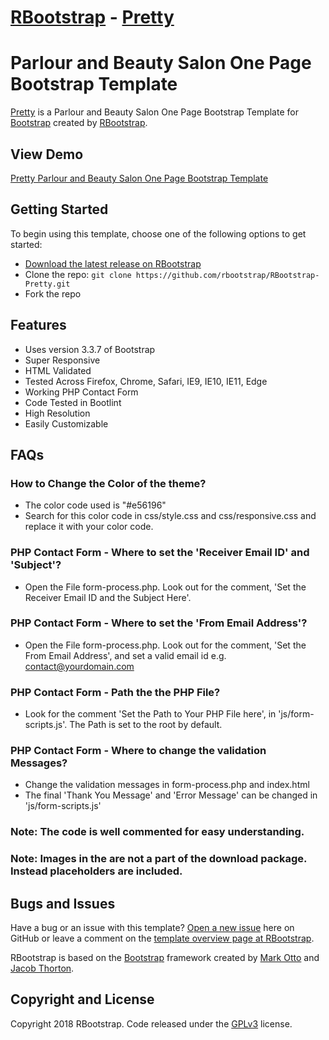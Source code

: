 # [RBootstrap](http://rbootstrap.com/) - [Pretty](http://rbootstrap.com/pretty/)

# Parlour and Beauty Salon One Page Bootstrap Template

[Pretty](http://rbootstrap.com/pretty/) is a Parlour and Beauty Salon One Page Bootstrap Template for [Bootstrap](http://getbootstrap.com/) created by [RBootstrap](http://rbootstrap.com/).

## View Demo

[Pretty Parlour and Beauty Salon One Page Bootstrap Template](https://rbootstrap.github.io/pretty/)

## Getting Started

To begin using this template, choose one of the following options to get started:
* [Download the latest release on RBootstrap](http://rbootstrap.com/pretty/)
* Clone the repo: `git clone https://github.com/rbootstrap/RBootstrap-Pretty.git`
* Fork the repo

## Features
* Uses version 3.3.7 of Bootstrap
* Super Responsive
* HTML Validated
* Tested Across Firefox, Chrome, Safari, IE9, IE10, IE11, Edge
* Working PHP Contact Form
* Code Tested in Bootlint
* High Resolution
* Easily Customizable

## FAQs
### How to Change the Color of the theme?
* The color code used is "#e56196"
* Search for this color code in css/style.css and css/responsive.css and replace it with your color code.


### PHP Contact Form - Where to set the 'Receiver Email ID' and 'Subject'?
* Open the File form-process.php. Look out for the comment, 'Set the Receiver Email ID and the Subject Here'.

### PHP Contact Form - Where to set the 'From Email Address'?
* Open the File form-process.php. Look out for the comment, 'Set the From Email Address', and set a valid email id e.g.
contact@yourdomain.com

### PHP Contact Form - Path the the PHP File?
* Look for the comment 'Set the Path to Your PHP File here', in 'js/form-scripts.js'. The Path is set to the root by default.

### PHP Contact Form - Where to change the validation Messages?
* Change the validation messages in form-process.php and index.html
* The final 'Thank You Message' and 'Error Message' can be changed in 'js/form-scripts.js'

### Note: The code is well commented for easy understanding.

### Note: Images in the are not a part of the download package. Instead placeholders are included. 

## Bugs and Issues

Have a bug or an issue with this template? [Open a new issue](https://github.com/rbootstrap/RBootstrap-Pretty/issues) here on GitHub or leave a comment on the [template overview page at RBootstrap](http://rbootstrap.com/pretty/).

RBootstrap is based on the [Bootstrap](http://getbootstrap.com/) framework created by [Mark Otto](https://twitter.com/mdo) and [Jacob Thorton](https://twitter.com/fat).

## Copyright and License

Copyright 2018 RBootstrap. Code released under the [GPLv3](https://github.com/rbootstrap/RBootstrap-Pretty/blob/master/LICENSE) license.

